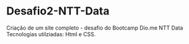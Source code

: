 # Desafio2-NTT-Data
Criação de um site completo - desafio do Bootcamp Dio.me NTT Data
Tecnologias utilziadas: Html e CSS.
